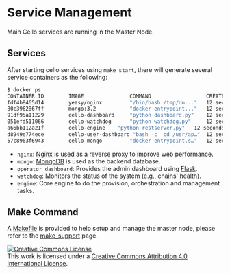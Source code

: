 # Service Management

Main Cello services are running in the Master Node.

## Services

After starting cello services using `make start`, there will generate several service containers as the following:

```bash
$ docker ps
CONTAINER ID        IMAGE               COMMAND                  CREATED             STATUS              PORTS                                                 NAMES
fdf4b8465d14        yeasy/nginx         "/bin/bash /tmp/do..."   12 seconds ago      Up 11 seconds       0.0.0.0:80->80/tcp, 0.0.0.0:8080->8080/tcp, 443/tcp   nginx
80c3962867ff        mongo:3.2           "docker-entrypoint..."   12 seconds ago      Up 11 seconds       127.0.0.1:27017-27018->27017-27018/tcp                mongo
91df95a11229        cello-dashboard     "python dashboard.py"    12 seconds ago      Up 11 seconds       8080/tcp                                              dashboard
051efd511066        cello-watchdog      "python watchdog.py"     12 seconds ago      Up 11 seconds                                                             watchdog
a66bb112a21f        cello-engine    "python restserver.py"   12 seconds ago      Up 12 seconds       80/tcp                                                restserver
d8949e774ece        cello-user-dashboard "bash -c 'cd /usr/ap…"  12 seconds ago      Up 12 seconds       0.0.0.0:8081->8080/tcp                                user-dashboard
57c8963f6943        cello-mongo         "docker-entrypoint.s…"   12 seconds ago      Up 12 seconds       27017/tcp                                             cello_dashboard_mongo_1
```

* `nginx`: [Nginx](https://nginx.org) is used as a reverse proxy to improve web performance.
* `mongo`: [MongoDB](https://www.mongodb.com) is used as the backend database.
* `operator dashboard`: Provides the admin dashboard using [Flask](http://flask.pocoo.org/).
* `watchdog`: Monitors the status of the system (e.g., chains' health).
* `engine`: Core engine to do the provision, orchestration and management tasks.

## Make Command

A [Makefile](https://en.wikipedia.org/wiki/Makefile) is provided to help setup and manage the master node, please refer to the [make_support](make_support.md) page.

<a rel="license" href="http://creativecommons.org/licenses/by/4.0/"><img alt="Creative Commons License" style="border-width:0" src="https://i.creativecommons.org/l/by/4.0/88x31.png" /></a><br />This work is licensed under a <a rel="license" href="http://creativecommons.org/licenses/by/4.0/">Creative Commons Attribution 4.0 International License</a>.
